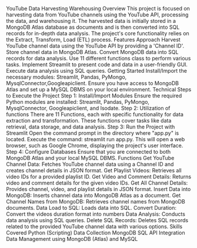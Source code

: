 YouTube Data Harvesting Warehousing
Overview
  This project is focused on harvesting data from YouTube channels using the YouTube API, processing the data, and warehousing it. The harvested data is initially stored in a MongoDB Atlas database as documents and is then converted into SQL records for in-depth data analysis. The project's core functionality relies on the Extract, Transform, Load (ETL) process.
  Features
Approach
Harvest YouTube channel data using the YouTube API by providing a 'Channel ID'.
Store channel data in MongoDB Atlas.
Convert MongoDB data into SQL records for data analysis.
Use 11 different functions class to perform various tasks.
Implement Streamlit to present code and data in a user-friendly GUI.
Execute data analysis using SQL queries.
Getting Started
Install/Import the necessary modules: Streamlit, Pandas, PyMongo, MysqlConnector,Googleapiclient.
Ensure you have access to MongoDB Atlas and set up a MySQL DBMS on your local environment.
Technical Steps to Execute the Project
Step 1: Install/Import Modules
Ensure the required Python modules are installed: Streamlit, Pandas, PyMongo, MysqlConnector, Googleapiclient, and Isodate.
Step 2: Utilization of functions
There are 11 Functions, each with specific functionality for data extraction and transformation. These functions cover tasks like data retrieval, data storage, and data analysis.
Step 3: Run the Project with Streamlit
Open the command prompt in the directory where "app.py" is located.
Execute the command: streamlit run app.py. This will open a web browser, such as Google Chrome, displaying the project's user interface.
Step 4: Configure Databases
Ensure that you are connected to both MongoDB Atlas and your local MySQL DBMS.
Functions
Get YouTube Channel Data: Fetches YouTube channel data using a Channel ID and creates channel details in JSON format.
Get Playlist Videos: Retrieves all video IDs for a provided playlist ID.
Get Video and Comment Details: Returns video and comment details for the given video IDs.
Get All Channel Details: Provides channel, video, and playlist details in JSON format.
Insert Data into MongoDB: Inserts channel data into MongoDB Atlas as a document.
Get Channel Names from MongoDB: Retrieves channel names from MongoDB documents.
Data Load to SQL: Loads data into SQL.
Convert Duration: Convert the videos duration format into numbers
Data Analysis: Conducts data analysis using SQL queries.
Delete SQL Records: Deletes SQL records related to the provided YouTube channel data with various options.
Skills Covered
Python (Scripting)
Data Collection
MongoDB
SQL
API Integration
Data Management using MongoDB (Atlas) and MySQL
